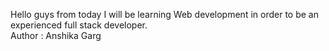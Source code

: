 Hello guys from today I will be learning Web development in order to be an experienced full stack developer.
<br>
Author : Anshika Garg


